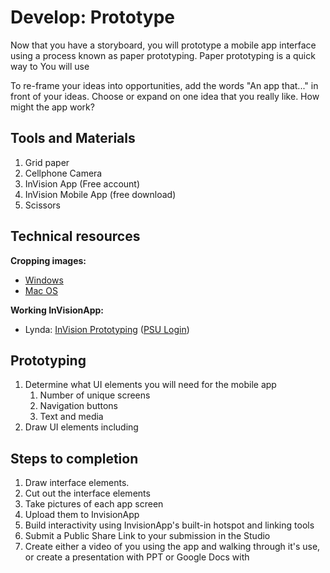 # Develop: Prototype

Now that you have a storyboard, you will prototype a mobile app interface using a process known as paper prototyping. Paper prototyping is a quick way to  You will use

To re-frame your ideas into opportunities, add the words "An app that..." in front of your ideas. Choose or expand on one idea that you really like. How might the app work?

## Tools and Materials

1. Grid paper
2. Cellphone Camera
3. InVision App \(Free account\)
4. InVision Mobile App \(free download\)
5. Scissors

## Technical resources

**Cropping images:**

* [Windows](http://www.tech-recipes.com/rx/56624/how-to-rotate-crop-photos-in-windows-10/)
* [Mac OS](http://osxdaily.com/2014/06/16/crop-image-mac-preview/)

**Working InVisionApp:**

* Lynda: [InVision Prototyping](https://www.lynda.com/Flinto-tutorials/Invision-prototyping/452520/493200-4.html) \([PSU Login](https://lynda.psu.edu)\)

## Prototyping

1. Determine what UI elements you will need for the mobile app
   1. Number of unique screens
   2. Navigation buttons
   3. Text and media
2. Draw UI elements including

## Steps to completion

1. Draw interface elements.
2. Cut out the interface elements
1. Take pictures of each app screen
2. Upload them to InvisionApp
3. Build interactivity using InvisionApp's built-in hotspot and linking tools
4. Submit a Public Share Link to your submission in the Studio
5. Create either a video of you using the app and walking through it's use, or create a presentation with PPT or Google Docs with 



